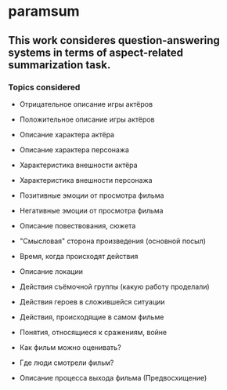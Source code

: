 # paramsum

## This work consideres question-answering systems in terms of aspect-related summarization task.

### Topics considered
* Отрицательное описание игры актёров
* Положительное описание игры актёров
* Описание характера актёра
* Описание характера персонажа
* Характеристика внешности актёра
* Характеристика внешности персонажа
* Позитивные эмоции от просмотра фильма
* Негативные эмоции от просмотра фильма


* Описание повествования, сюжета
* "Смысловая" сторона произведения  (основной посыл)
* Время, когда происходят действия
* Описание локации
* Действия съёмочной группы (какую работу проделали)


* Действия героев в сложившейся ситуации
* Действия, происходящие в самом фильме
* Понятия, относящиеся к сражениям, войне
* Как фильм можно оценивать?
* Где люди смотрели фильм?
* Описание процесса выхода фильма (Предвосхищение)
